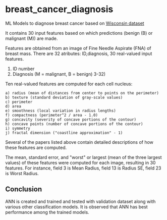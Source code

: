 # breast_cancer_diagnosis
ML Models to diagnose breast cancer based on [Wisconsin dataset](https://archive.ics.uci.edu/ml/datasets/Breast+Cancer+Wisconsin+(Diagnostic))

It contains 30 input features based on which predictions (benign (B) or malignant (M)) are made.

Features are obtained from an image of Fine Needle Aspirate (FNA) of breast mass.
 There are 32 atributes: ID,diagnosis, 30 real-valued input features.



1) ID number
2) Diagnosis (M = malignant, B = benign)
3-32)

Ten real-valued features are computed for each cell nucleus:

	a) radius (mean of distances from center to points on the perimeter)
	b) texture (standard deviation of gray-scale values)
	c) perimeter
	d) area
	e) smoothness (local variation in radius lengths)
	f) compactness (perimeter^2 / area - 1.0)
	g) concavity (severity of concave portions of the contour)
	h) concave points (number of concave portions of the contour)
	i) symmetry 
	j) fractal dimension ("coastline approximation" - 1)

Several of the papers listed above contain detailed descriptions of
how these features are computed. 

The mean, standard error, and "worst" or largest (mean of the three
largest values) of these features were computed for each image,
resulting in 30 features.  For instance, field 3 is Mean Radius, field
13 is Radius SE, field 23 is Worst Radius.


## Conclusion

  ANN is created and trained and tested with validation dataset along with various other classification models.
It is observed that ANN has best performance among the trained models. 
